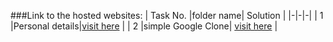 ###Link to the hosted websites:
| Task No. |folder name| Solution |
|-|-|-|
| 1 |Personal details|[visit here](https://akshay-s-nair.github.io/Scrimba-mulearn/task1) |
| 2 |simple Google Clone| [visit here](https://akshay-s-nair.github.io/Scrimba-mulearn/task2) |
<!-- | 4 |Bring Buisness online| [website for a bakery](https://akshay-s-nair.github.io/web_projects/bring%20buisness%20online) | -->
